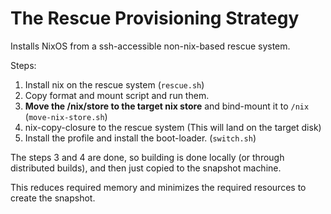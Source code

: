 The Rescue Provisioning Strategy
================================
Installs NixOS from a ssh-accessible non-nix-based rescue system.

Steps:
1. Install nix on the rescue system (`rescue.sh`)
2. Copy format and mount script and run them.
3. **Move the /nix/store to the target nix store** and bind-mount it to `/nix` (`move-nix-store.sh`)
4. nix-copy-closure to the rescue system (This will land on the target disk)
5. Install the profile and install the boot-loader. (`switch.sh`)

The steps 3 and 4 are done,
so building is done locally (or through distributed builds),
and then just copied to the snapshot machine.

This reduces required memory and minimizes the required resources to create the snapshot.

